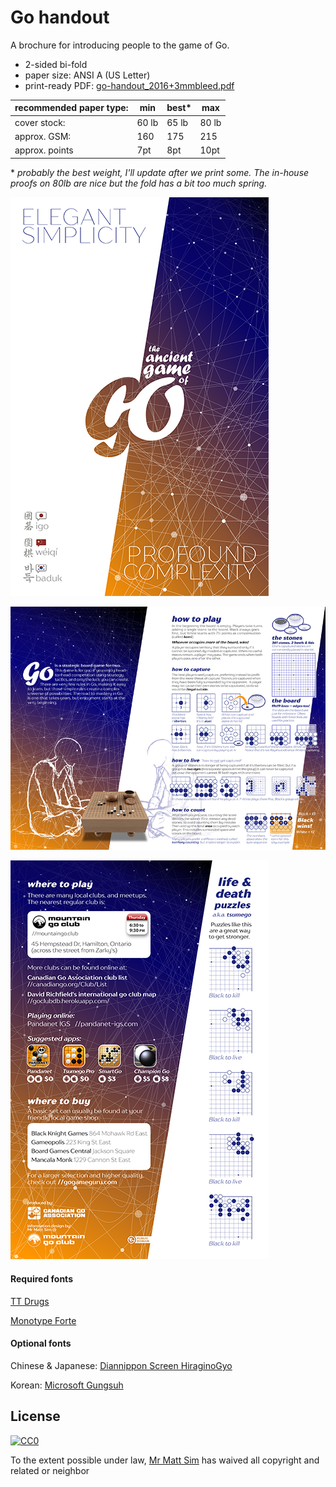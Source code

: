 # Go handout

A brochure for introducing people to the game of Go.

* 2-sided bi-fold
* paper size: ANSI A (US Letter)
* print-ready PDF: [go-handout_2016+3mmbleed.pdf](go-handout_2016+3mmbleed.pdf)

|recommended paper type: | min| best* | max |
|---|---|---|---|
| cover stock: | 60 lb | 65 lb | 80 lb |
| approx. GSM: | 160  | 175 | 215 |
| approx. points| 7pt | 8pt | 10pt |

\* *probably the best weight, I'll update after we print some. The in-house proofs on 80lb are nice but the fold has a bit too much spring.*


![front](go-handout_75dpi_front.png  "front")

![interior](go-handout_75dpi_interior.png  "interior")

![back](go-handout_75dpi_back.png  "back")


#### Required fonts
[TT Drugs](https://www.myfonts.com/fonts/type-type/tt-drugs/)

[Monotype Forte](https://www.myfonts.com/fonts/type-type/tt-drugs/)

#### Optional fonts
Chinese & Japanese: [Diannippon Screen HiraginoGyo](http://www.screen-hiragino.jp/lineup/hgyo/)

Korean: [Microsoft Gungsuh](https://www.microsoft.com/typography/fonts/family.aspx?FID=358)


## License

[![CC0](http://mirrors.creativecommons.org/presskit/buttons/88x31/svg/cc-zero.svg)](https://creativecommons.org/publicdomain/zero/1.0/)

To the extent possible under law, [Mr Matt Sim](http://perceptual.space) has waived all copyright and related or neighbor
